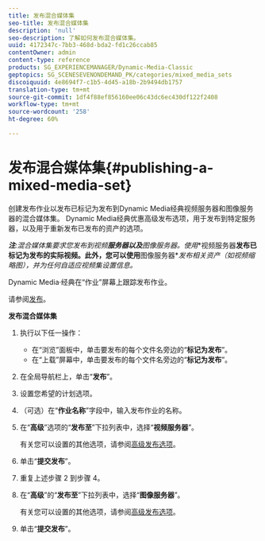 ```yaml
---
title: 发布混合媒体集
seo-title: 发布混合媒体集
description: 'null'
seo-description: 了解如何发布混合媒体集。
uuid: 4172347c-7bb3-468d-bda2-fd1c26ccab85
contentOwner: admin
content-type: reference
products: SG_EXPERIENCEMANAGER/Dynamic-Media-Classic
geptopics: SG_SCENESEVENONDEMAND_PK/categories/mixed_media_sets
discoiquuid: 4e8694f7-c1b5-4d45-a18b-2b9494db1757
translation-type: tm+mt
source-git-commit: 1df4f88ef856160ee06c43dc6ec430df122f2408
workflow-type: tm+mt
source-wordcount: '258'
ht-degree: 60%

---
```



# 发布混合媒体集{#publishing-a-mixed-media-set}

创建发布作业以发布已标记为发布到Dynamic Media经典视频服务器和图像服务器的混合媒体集。 Dynamic Media经典优惠高级发布选项，用于发布到特定服务器，以及用于重新发布已发布的资产的选项。

***注&#x200B;**:混合媒体集要求您发布到视**频&#x200B;**服务器以及**图像服务器&#x200B;**。使用**视频服务器&#x200B;**发布已标记为发布的实际视频。此外，您可以使用**图像服务器&#x200B;**发布相关资产（如视频缩略图），并为任何自适应视频集设置信息。*

Dynamic Media·经典在“作业”屏幕上跟踪发布作业。

请参阅[发布](publishing-files.md#publishing_files)。

<!-- 

Comment Type: remark
Last Modified By: unknown unknown 
Last Modified Date: 

<p>RB: Updated the following steps as per Cynthia email, 11/9/2012, added 11/12/2012</p>

 -->

**发布混合媒体集**

1. 执行以下任一操作：

   * 在“浏览”面板中，单击要发布的每个文件名旁边的“**标记为发布**”。
   * 在“上载”屏幕中，单击要发布的每个文件名旁边的“**标记为发布**”。

1. 在全局导航栏上，单击“**发布**”。
1. 设置您希望的计划选项。
1. （可选）在“**作业名称**”字段中，输入发布作业的名称。
1. 在“**高级**”选项的“**发布至**”下拉列表中，选择“**视频服务器**”。

   有关您可以设置的其他选项，请参阅[高级发布选项](publishing-files.md#advanced_publish_options)。

1. 单击“**提交发布**”。
1. 重复上述步骤 2 到步骤 4。
1. 在“**高级**”的“**发布至**”下拉列表中，选择“**图像服务器**”。

   有关您可以设置的其他选项，请参阅[高级发布选项](publishing-files.md#advanced_publish_options)。

1. 单击“**提交发布**”。

